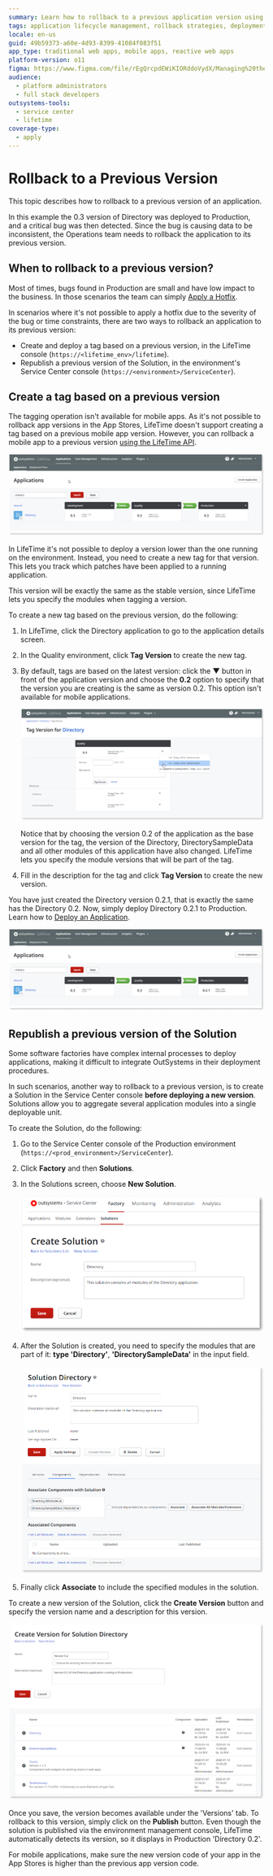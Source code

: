 ```yaml
---
summary: Learn how to rollback to a previous application version using OutSystems 11 (O11) through tagging or republishing solutions.
tags: application lifecycle management, rollback strategies, deployment, version control, outsystems platform
locale: en-us
guid: 49b59373-a60e-4d93-8399-41084f083f51
app_type: traditional web apps, mobile apps, reactive web apps
platform-version: o11
figma: https://www.figma.com/file/rEgQrcpdEWiKIORddoVydX/Managing%20the%20Applications%20Lifecycle?node-id=257:105
audience:
  - platform administrators
  - full stack developers
outsystems-tools:
  - service center
  - lifetime
coverage-type:
  - apply
---
```


# Rollback to a Previous Version

This topic describes how to rollback to a previous version of an application.

In this example the 0.3 version of Directory was deployed to Production, and a critical bug was then detected. Since the bug is causing data to be inconsistent, the Operations team needs to rollback the application to its previous version.

## When to rollback to a previous version?

Most of times, bugs found in Production are small and have low impact to the business. In those scenarios the team can simply [Apply a Hotfix](<apply-a-hotfix.md>).

In scenarios where it's not possible to apply a hotfix due to the severity of the bug or time constraints, there are two ways to rollback an application to its previous version:

* Create and deploy a tag based on a previous version, in the LifeTime console (`https://<lifetime_env>/lifetime`).
* Republish a previous version of the Solution, in the environment's Service Center console (`https://<environment>/ServiceCenter`).

## Create a tag based on a previous version

<div class="info" markdown="1">

The tagging operation isn't available for mobile apps. As it's not possible to rollback app versions in the App Stores, LifeTime doesn't support creating a tag based on a previous mobile app version. However, you can rollback a mobile app to a previous version [using the LifeTime API](../ref/apis/lifetime-deployment/examples/api-rollback-mobile-app.md).

</div>

![Screenshot showing the process of creating a new tag for a previous application version in LifeTime](images/rollback-to-a-previous-version-1.png "Creating a New Tag in LifeTime")

In LifeTime it's not possible to deploy a version lower than the one running on the environment. Instead, you need to create a new tag for that version. This lets you track which patches have been applied to a running application.

This version will be exactly the same as the stable version, since LifeTime lets you specify the modules when tagging a version.

To create a new tag based on the previous version, do the following:

1. In LifeTime, click the Directory application to go to the application details screen.

1. In the Quality environment, click **Tag Version** to create the new tag.

1. By default, tags are based on the latest version: click the ▼ button in front of the application version and choose the **0.2** option to specify that the version you are creating is the same as version 0.2. This option isn't available for mobile applications.

    ![Dropdown menu in LifeTime interface to select a previous application version for creating a new tag](images/rollback-to-a-previous-version-2.png "Selecting a Previous Application Version for Tagging")

    Notice that by choosing the version 0.2 of the application as the base version for the tag, the version of the Directory, DirectorySampleData and all other modules of this application have also changed. LifeTime lets you specify the module versions that will be part of the tag.

1. Fill in the description for the tag and click **Tag Version** to create the new version.

You have just created the Directory version 0.2.1, that is exactly the same has the Directory 0.2. Now, simply deploy Directory 0.2.1 to Production. Learn how to [Deploy an Application](<deploy-an-application.md>).

![Confirmation screen in LifeTime indicating the successful creation of a new tag version for rollback](images/rollback-to-a-previous-version-3.png "New Tag Version Created in LifeTime")

## Republish a previous version of the Solution

Some software factories have complex internal processes to deploy applications, making it difficult to integrate OutSystems in their deployment procedures.

In such scenarios, another way to rollback to a previous version, is to create a Solution in the Service Center console **before deploying a new version**. Solutions allow you to aggregate several application modules into a single deployable unit.

To create the Solution, do the following:

1. Go to the Service Center console of the Production environment (`https://<prod_environment>/ServiceCenter`).

1. Click **Factory** and then **Solutions**.

1. In the Solutions screen, choose **New Solution**.

    ![Service Center console interface showing the option to create a new solution for application modules](images/rollback-to-a-previous-version-4.png "Creating a New Solution in Service Center")

1. After the Solution is created, you need to specify the modules that are part of it: **type 'Directory'**, **'DirectorySampleData'** in the input field.

    ![Input field in Service Center for typing and associating application modules to a new solution](images/rollback-to-a-previous-version-5.png "Associating Modules to a New Solution")

1. Finally click **Associate** to include the specified modules in the solution.

To create a new version of the Solution, click the **Create Version** button and specify the version name and a description for this version.

![Service Center interface with the 'Create Version' button to specify a new version of a solution](images/rollback-to-a-previous-version-6.png "Creating a New Version of a Solution")

Once you save, the version becomes available under the 'Versions' tab. To rollback to this version, simply click on the **Publish** button. Even though the solution is published via the environment management console, LifeTime automatically detects its version, so it displays in Production 'Directory 0.2'.

<div class="info" markdown="1">

For mobile applications, make sure the new version code of your app in the App Stores is higher than the previous app version code.

</div>
